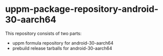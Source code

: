 # uppm-package-repository-android-30-aarch64

This repository consists of two parts:

- uppm formula repository for android-30-aarch64
- prebuild release tarballs for android-30-aarch64
